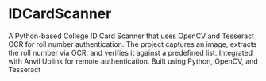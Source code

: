 # IDCardScanner
A Python-based College ID Card Scanner that uses OpenCV and Tesseract OCR for roll number authentication. The project captures an image, extracts the roll number via OCR, and verifies it against a predefined list. Integrated with Anvil Uplink for remote authentication. Built using Python, OpenCV, and Tesseract
